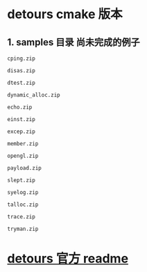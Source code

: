 # detours cmake 版本

## 1. samples 目录 尚未完成的例子
```
cping.zip

disas.zip

dtest.zip

dynamic_alloc.zip

echo.zip

einst.zip

excep.zip

member.zip

opengl.zip

payload.zip

slept.zip

syelog.zip

talloc.zip

trace.zip

tryman.zip
```
# [detours 官方 readme](README.detours.md)